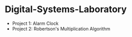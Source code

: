 # Digital-Systems-Laboratory

* Project 1: Alarm Clock
* Project 2: Robertson's Multiplication Algorithm
  
  
